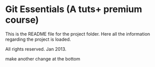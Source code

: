 # Git Essentials (A tuts+ premium course)

This is the README file for the project folder.
Here all the information regarding the project is loaded.

All rights reserved. Jan 2013.

make another change at the bottom
